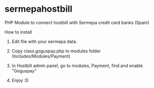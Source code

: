 sermepahostbill
===============

PHP Module to connect hostbill with Sermepa credit card banks (Spain)

How to install

1) Edit file with your sermepa data.

2) Copy class.goguspay.php to modules folder (Includes/Modules/Payment)

3) In Hostbill admin panel, go to modules, Payment, find and enable "Goguspay"

4) Enjoy :D


